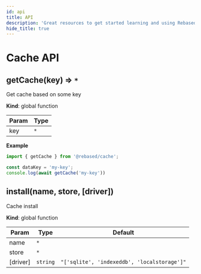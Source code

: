 ```yaml
---
id: api
title: API
description: 'Great resources to get started learning and using Rebased with Cache'
hide_title: true
---
```


# Cache API

<a name="getCache"></a>

## getCache(key) ⇒ <code>\*</code>
<p>Get cache based on some key</p>

**Kind**: global function  

| Param | Type |
| --- | --- |
| key | <code>\*</code> | 

**Example**  
```ts
import { getCache } from '@rebased/cache';

const dataKey = 'my-key';
console.log(await getCache('my-key'))
```
<a name="install"></a>

## install(name, store, [driver])
<p>Cache install</p>

**Kind**: global function  

| Param | Type | Default |
| --- | --- | --- |
| name | <code>\*</code> |  | 
| store | <code>\*</code> |  | 
| [driver] | <code>string</code> | <code>&quot;[&#x27;sqlite&#x27;, &#x27;indexeddb&#x27;, &#x27;localstorage&#x27;]&quot;</code> | 

